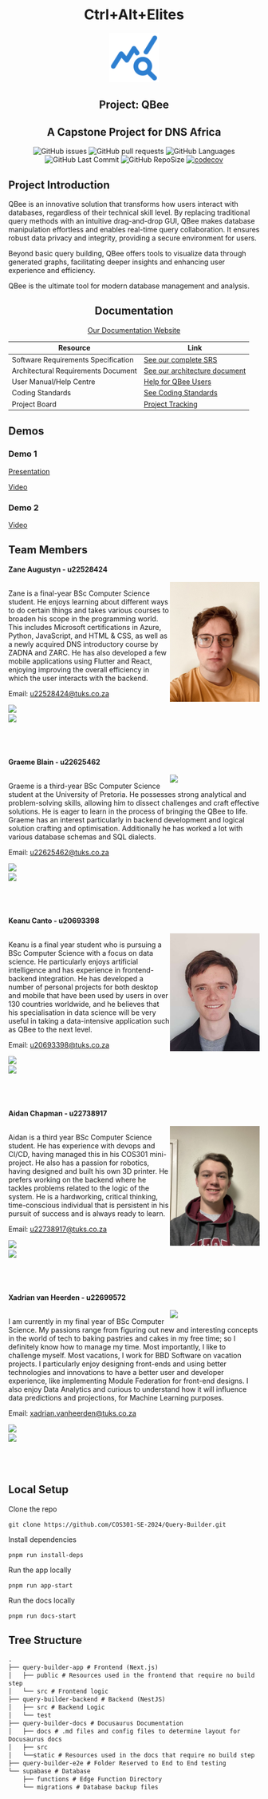 
<div align="center" class="teamHeader"><h1><span class="teamColour">Ctrl+Alt+Elites</span></h1></div>

<div align="center">
<img alt="QBEE Logo" width="100" src="./query-builder-docs/static/img/qbeeTempLogo.svg" />
</div>

<div align="center"><h2>Project: QBee</h2></div>
<div align="center"><h2>A Capstone Project for DNS Africa</h2></div>

<!-- Add badges here -->
<div align="center">

![GitHub issues](https://img.shields.io/github/issues/COS301-SE-2024/Query-Builder)
![GitHub pull requests](https://img.shields.io/github/issues-pr/COS301-SE-2024/Query-Builder)
![GitHub Languages](https://img.shields.io/github/languages/count/COS301-SE-2024/Query-Builder)
![GitHub Last Commit](https://img.shields.io/github/last-commit/COS301-SE-2024/Query-Builder)
![GitHub RepoSize](https://img.shields.io/github/repo-size/COS301-SE-2024/Query-Builder)
[![codecov](https://codecov.io/gh/COS301-SE-2024/Query-Builder/graph/badge.svg?token=yrjNojMtby)](https://codecov.io/gh/COS301-SE-2024/Query-Builder)

</div>



<div class="video">

</div>


## Project Introduction
<div align='left'>

QBee is an innovative solution that transforms how users interact with databases, regardless of their technical skill level. By replacing traditional query methods with an intuitive drag-and-drop GUI, QBee makes database manipulation effortless and enables real-time query collaboration. 
It ensures robust data privacy and integrity, providing a secure environment for users.

Beyond basic query building, QBee offers tools to visualize data through generated graphs, facilitating deeper insights and enhancing user experience and efficiency.

QBee is the ultimate tool for modern database management and analysis. 

</div>

<h2 align='center'> Documentation </h2>

<div align="center" >

[Our Documentation Website](https://cos301-se-2024.github.io/Query-Builder/)

| Resource                        | Link                                       |
|---------------------------------|--------------------------------------------|
| Software Requirements Specification | [See our complete SRS](https://cos301-se-2024.github.io/Query-Builder/docs/category/software-requirements-specification)            |
| Architectural Requirements Document                    | [See our architecture document](https://cos301-se-2024.github.io/Query-Builder/docs/category/architectural-requirements-document)                   |
| User Manual/Help Centre           | [Help for QBee Users](https://cos301-se-2024.github.io/Query-Builder/docs/category/user-manual)                 |
| Coding Standards                | [See Coding Standards](https://cos301-se-2024.github.io/Query-Builder/docs/guides-and-standards/coding-standards)                   |
| Project Board                   | [Project Tracking](https://github.com/orgs/COS301-SE-2024/projects/55)|

  
</div>

## Demos

### Demo 1
[Presentation](https://universitypretoria-my.sharepoint.com/:p:/g/personal/u22699572_up_ac_za/Ed5Ju0ycZPJEhB489Y9t-NQBmRZXLNSEgkgdkAGdTnRHWA?e=71FQGs)

[Video](https://drive.google.com/file/d/1vwUdawGN85nuJmd0HXj29mgobARACl9i/view?usp=sharing)

### Demo 2

[Video](https://drive.google.com/file/d/1BnZVrjiJBmh-6tELQpVp3tIR9sDfyqD-/view?usp=sharing)


## Team Members

<div>   
    <div class="member"><strong> Zane Augustyn - u22528424 </strong></div><br>
    <img align="right" src="./query-builder-docs/static/img/ZaneCOS301.jpg" width=180>    
    <p>
       Zane is a final-year BSc Computer Science student. He enjoys learning about different ways to do certain things and takes various courses to broaden his scope in the programming world. This includes Microsoft certifications in Azure, Python, JavaScript, and HTML & CSS, as well as a newly acquired DNS introductory course by ZADNA and ZARC. He has also developed a few mobile applications using Flutter and React, enjoying improving the overall efficiency in which the user interacts with the backend.
    </p>
    <p>Email: <a href="mailto:u22528424@tuks.co.za?subject?subject=QBEE Query - Zane Augustyn">u22528424@tuks.co.za</a></p>
    <a href="https://github.com/ZaneAugustyn" target="_blank">
            <img src="https://img.shields.io/badge/github-%23121011.svg?style=for-the-badge&logo=github&logoColor=white"/>
    </a> <br>
    <a href='https://www.linkedin.com/in/zane-augustyn-613193290/' target="_blank">
            <img src="https://img.shields.io/badge/linkedin-%230077B5.svg?style=for-the-badge&logo=linkedin&logoColor=white"/>
    </a>
</div>
<br><br><br><br>

<div>   
    <div class="member"><strong> Graeme Blain - u22625462 </strong></div><br>
    <img align="right" src="./query-builder-docs/static/img/GraemeCOS301.jpg" width=180  >    
    <p>
       Graeme is a third-year BSc Computer Science student at the University of Pretoria. He possesses strong analytical and problem-solving skills, allowing him to dissect challenges and craft effective solutions. He is eager to learn in the process of bringing the QBee to life. 
       Graeme has an interest particularly in backend development and logical solution crafting and optimisation.   Additionally he has worked a lot with various database schemas and SQL dialects.
    </p>
    <p>Email: <a href="mailto:u22625462@tuks.co.za?subject?subject=QBEE Query - Graeme Blain">u22625462@tuks.co.za</a></p>
    <a href="https://github.com/GremBleen" target="_blank">
            <img src="https://img.shields.io/badge/github-%23121011.svg?style=for-the-badge&logo=github&logoColor=white"/>
    </a> <br>
    <a href='https://www.linkedin.com/in/graeme-blain-a64658300/' target="_blank">
            <img src="https://img.shields.io/badge/linkedin-%230077B5.svg?style=for-the-badge&logo=linkedin&logoColor=white"/>
    </a>
</div>
<br><br><br><br>

<div>   
    <div class="member"><strong> Keanu Canto - u20693398 </strong></div><br>
    <img align="right" src="./query-builder-docs/static/img/KeanuCOS301.jpg" width=180  >    
    <p>
       Keanu is a final year student who is pursuing a BSc Computer Science with a focus on data science. He particularly enjoys artificial intelligence and has experience in frontend-backend integration. He has developed a number of personal projects for both desktop and mobile that have been used by users in over 130 countries worldwide, and he believes that his specialisation in data science will be very useful in taking a data-intensive application such as QBee to the next level.
    </p>
    <p>Email: <a href="mailto:u20693398@tuks.co.za?subject?subject=QBEE Query - Keanu Canto">u20693398@tuks.co.za</a></p>
    <a href="https://github.com/Keanumrc" target="_blank">
            <img src="https://img.shields.io/badge/github-%23121011.svg?style=for-the-badge&logo=github&logoColor=white"/>
    </a> <br>
    <a href='https://www.linkedin.com/in/keanu-canto-511b53184/' target="_blank">
            <img src="https://img.shields.io/badge/linkedin-%230077B5.svg?style=for-the-badge&logo=linkedin&logoColor=white"/>
    </a>
</div>
<br><br><br><br>


<div>   
    <div class="member"><strong> Aidan Chapman - u22738917 </strong></div><br>
    <img align="right" src="./query-builder-docs/static/img/AidanCOS301.JPEG" width=180  >    
    <p>
       Aidan is a third year BSc Computer Science student. He has experience with devops and CI/CD, having managed this in his COS301 mini-project. He also has a passion for robotics, having designed and built his own 3D printer. 
       He prefers working on the backend where he tackles problems related to the logic of the system. He is a hardworking, critical thinking, time-conscious individual that is persistent in his pursuit of success and is always ready to learn.
    </p>
    <p>Email: <a href="mailto:u22738917@tuks.co.za?subject?subject=QBEE Query - Aidan Chapman">u22738917@tuks.co.za</a></p>
    <a href="https://github.com/u22738917" target="_blank">
            <img src="https://img.shields.io/badge/github-%23121011.svg?style=for-the-badge&logo=github&logoColor=white"/>
    </a> <br>
    <a href='https://www.linkedin.com/in/aidan-chapman-1a59022b7/' target="_blank">
            <img src="https://img.shields.io/badge/linkedin-%230077B5.svg?style=for-the-badge&logo=linkedin&logoColor=white"/>
    </a>
</div>
<br><br><br><br>

<div>   
    <div class="member"><strong> Xadrian van Heerden - u22699572 </strong></div><br>
    <img align="right" src="./query-builder-docs/static/img/XadrianCos301.jpg" width=180  >    
    <p>
       I am currently in my final year of BSc Computer Science. My passions range from figuring out new and interesting concepts in the world of tech to baking pastries and cakes in my free time; so I definitely know how to manage my time. Most importantly, I like to challenge myself. Most vacations, I work for BBD Software on vacation projects. I particularly enjoy designing front-ends and using better technologies and innovations to have a better user and developer experience, like implementing Module Federation for front-end designs. I also enjoy Data Analytics and curious to understand how it will influence data predictions and projections, for Machine Learning purposes.
    </p>
    <p>Email: <a href="mailto:xadrian.vanheerden@tuks.co.za?subject?subject=QBEE Query - Xadrian">xadrian.vanheerden@tuks.co.za</a></p>
    <a href="https://github.com/XadrianvHeerden" target="_blank">
            <img src="https://img.shields.io/badge/github-%23121011.svg?style=for-the-badge&logo=github&logoColor=white"/>
    </a> <br>
    <a href='https://www.linkedin.com/in/xadrian-van-heerden-05635123b/' target="_blank">
            <img src="https://img.shields.io/badge/linkedin-%230077B5.svg?style=for-the-badge&logo=linkedin&logoColor=white"/>
    </a>
</div>
<br><br><br>


## Local Setup
Clone the repo
```shell
git clone https://github.com/COS301-SE-2024/Query-Builder.git
```

Install dependencies
```shell
pnpm run install-deps
```

Run the app locally
```shell
pnpm run app-start
```

Run the docs locally
```shell
pnpm run docs-start
```

## Tree Structure
```shell
.
├── query-builder-app # Frontend (Next.js)
│   ├── public # Resources used in the frontend that require no build step
│   └── src # Frontend logic
├── query-builder-backend # Backend (NestJS)
│   ├── src # Backend Logic
│   └── test
├── query-builder-docs # Docusaurus Documentation
│   ├── docs # .md files and config files to determine layout for Docusaurus docs
│   ├── src
│   └──static # Resources used in the docs that require no build step
├── query-builder-e2e # Folder Reserved to End to End testing
└── supabase # Database
    ├── functions # Edge Function Directory
    └── migrations # Database backup files
```
